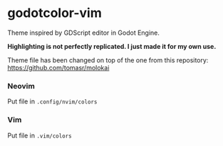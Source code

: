 # godotcolor-vim
Theme inspired by GDScript editor in Godot Engine.

**Highlighting is not perfectly replicated. I just made it for my own use.** 

Theme file has been changed on top of the one from this repository:  
https://github.com/tomasr/molokai

### Neovim
Put file in `.config/nvim/colors`

### Vim
Put file in `.vim/colors`
